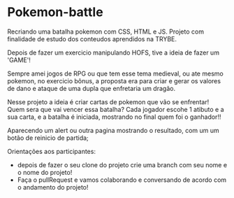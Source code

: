 # Pokemon-battle
Recriando uma batalha pokemon com CSS, HTML e JS.
Projeto com finalidade de estudo dos conteudos aprendidos na TRYBE.

Depois de fazer um exercicio manipulando HOFS, tive a ideia de fazer um 'GAME'!

Sempre amei jogos de RPG ou que tem esse tema medieval, ou ate mesmo pokemon, no exercicio bônus, a proposta era para criar e gerar os valores de dano e ataque de uma dupla que enfretaria um dragão. 

Nesse projeto a ideia é criar cartas de pokemon que vão se enfrentar! Quem sera que vai vencer essa batalha?
Cada jogador escohe 1 atibuto e a sua carta, e a batalha é iniciada, mostrando no final quem foi o ganhador!!

Aparecendo um alert ou outra pagina mostrando o resultado, com um um botão de reinicio de partida;


Orientações aos participantes:
 - depois de fazer o seu clone do projeto crie uma branch com seu nome e o nome do projeto!
 - Faça o pullRequest e vamos colaborando e conversando de acordo com o andamento do projeto!
